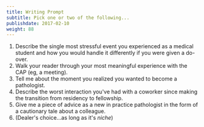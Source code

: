 ```yaml
---
title: Writing Prompt
subtitle: Pick one or two of the following...
publishdate: 2017-02-10
weight: 88
---
```


1. Describe the single most stressful event you experienced as a medical student and how you would handle it differently if you were given a do-over.
2. Walk your reader through your most meaningful experience with the CAP (eg, a meeting).
3. Tell me about the moment you realized you wanted to become a pathologist.
4. Describe the worst interaction you've had with a coworker since making the transition from residency to fellowship.
6. Give me a piece of advice as a new in practice pathologist in the form of a cautionary tale about a colleague.
7. (Dealer's choice...as long as it's *niche*)